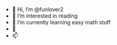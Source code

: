 - 👋 Hi, I’m @funlover2
- 👀 I’m interested in reading
- 🌱 I’m currently learning easy math stuff
- 💞️ 
- 📫

<!---
funlover2/funlover2 is a ✨ special ✨ repository because its `README.md` (this file) appears on your GitHub profile.
You can click the Preview link to take a look at your changes.
--->
